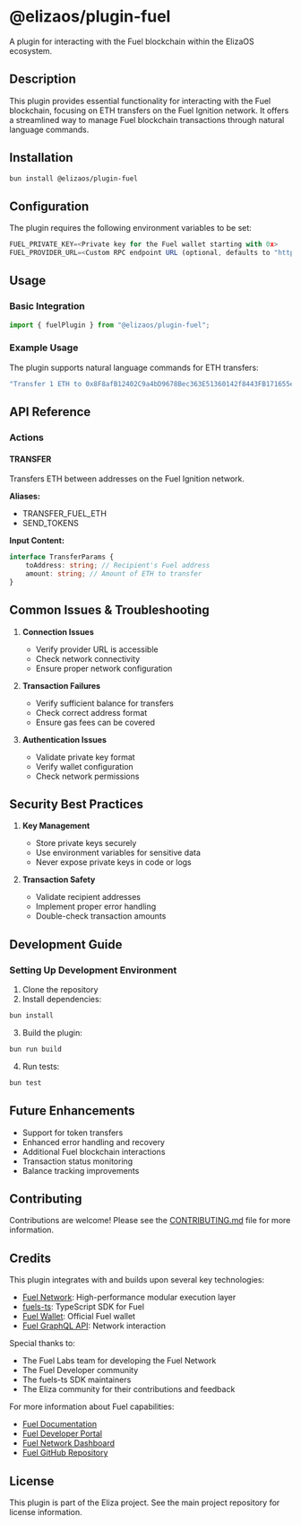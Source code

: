 # @elizaos/plugin-fuel

A plugin for interacting with the Fuel blockchain within the ElizaOS ecosystem.

## Description

This plugin provides essential functionality for interacting with the Fuel blockchain, focusing on ETH transfers on the Fuel Ignition network. It offers a streamlined way to manage Fuel blockchain transactions through natural language commands.

## Installation

```bash
bun install @elizaos/plugin-fuel
```

## Configuration

The plugin requires the following environment variables to be set:

```typescript
FUEL_PRIVATE_KEY=<Private key for the Fuel wallet starting with 0x>
FUEL_PROVIDER_URL=<Custom RPC endpoint URL (optional, defaults to "https://mainnet.fuel.network/v1/graphql")>
```

## Usage

### Basic Integration

```typescript
import { fuelPlugin } from "@elizaos/plugin-fuel";
```

### Example Usage

The plugin supports natural language commands for ETH transfers:

```typescript
"Transfer 1 ETH to 0x8F8afB12402C9a4bD9678Bec363E51360142f8443FB171655eEd55dB298828D1";
```

## API Reference

### Actions

#### TRANSFER

Transfers ETH between addresses on the Fuel Ignition network.

**Aliases:**

- TRANSFER_FUEL_ETH
- SEND_TOKENS

**Input Content:**

```typescript
interface TransferParams {
    toAddress: string; // Recipient's Fuel address
    amount: string; // Amount of ETH to transfer
}
```

## Common Issues & Troubleshooting

1. **Connection Issues**

    - Verify provider URL is accessible
    - Check network connectivity
    - Ensure proper network configuration

2. **Transaction Failures**

    - Verify sufficient balance for transfers
    - Check correct address format
    - Ensure gas fees can be covered

3. **Authentication Issues**
    - Validate private key format
    - Verify wallet configuration
    - Check network permissions

## Security Best Practices

1. **Key Management**

    - Store private keys securely
    - Use environment variables for sensitive data
    - Never expose private keys in code or logs

2. **Transaction Safety**
    - Validate recipient addresses
    - Implement proper error handling
    - Double-check transaction amounts

## Development Guide

### Setting Up Development Environment

1. Clone the repository
2. Install dependencies:

```bash
bun install
```

3. Build the plugin:

```bash
bun run build
```

4. Run tests:

```bash
bun test
```

## Future Enhancements

- Support for token transfers
- Enhanced error handling and recovery
- Additional Fuel blockchain interactions
- Transaction status monitoring
- Balance tracking improvements

## Contributing

Contributions are welcome! Please see the [CONTRIBUTING.md](CONTRIBUTING.md) file for more information.

## Credits

This plugin integrates with and builds upon several key technologies:

- [Fuel Network](https://fuel.network/): High-performance modular execution layer
- [fuels-ts](https://github.com/FuelLabs/fuels-ts): TypeScript SDK for Fuel
- [Fuel Wallet](https://wallet.fuel.network/): Official Fuel wallet
- [Fuel GraphQL API](https://docs.fuel.network/docs/graphql/): Network interaction

Special thanks to:

- The Fuel Labs team for developing the Fuel Network
- The Fuel Developer community
- The fuels-ts SDK maintainers
- The Eliza community for their contributions and feedback

For more information about Fuel capabilities:

- [Fuel Documentation](https://docs.fuel.network/)
- [Fuel Developer Portal](https://developers.fuel.network/)
- [Fuel Network Dashboard](https://app.fuel.network/)
- [Fuel GitHub Repository](https://github.com/FuelLabs)

## License

This plugin is part of the Eliza project. See the main project repository for license information.
